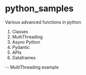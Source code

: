 # python_samples
Various advanced functions in python


1. Classes
2. MultiThreading
3. Async Python
4. Pydantic
5. APIs
6. Dataframes

-- MultiThreading example
